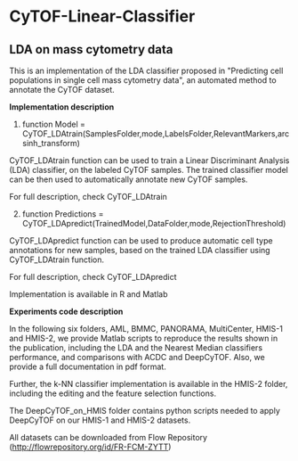 # CyTOF-Linear-Classifier
## LDA on mass cytometry data

This is an implementation of the LDA classifier proposed in "Predicting cell populations in single cell mass cytometry data", an automated method to annotate the CyTOF dataset.

**Implementation description**

1. function Model = CyTOF_LDAtrain(SamplesFolder,mode,LabelsFolder,RelevantMarkers,arcsinh_transform)

CyTOF_LDAtrain function can be used to train a Linear Discriminant Analysis (LDA) classifier, on the labeled CyTOF samples. The trained classifier model can be then used to automatically annotate new CyTOF samples.

For full description, check CyTOF_LDAtrain

2. function Predictions = CyTOF_LDApredict(TrainedModel,DataFolder,mode,RejectionThreshold)

CyTOF_LDApredict function can be used to produce automatic cell type annotations for new samples, based on the trained LDA classifier using CyTOF_LDAtrain function.

For full description, check CyTOF_LDApredict

Implementation is available in R and Matlab

**Experiments code description**

In the following six folders, AML, BMMC, PANORAMA, MultiCenter, HMIS-1 and HMIS-2, we provide Matlab scripts to reproduce the results shown in the publication, including the LDA and the Nearest Median classifiers performance, and comparisons with ACDC and DeepCyTOF. Also, we provide a full documentation in pdf format.

Further, the k-NN classifier implementation is available in the HMIS-2 folder, including the editing and the feature selection functions.

The DeepCyTOF_on_HMIS folder contains python scripts needed to apply DeepCyTOF on our HMIS-1 and HMIS-2 datasets.

All datasets can be downloaded from Flow Repository (http://flowrepository.org/id/FR-FCM-ZYTT)
